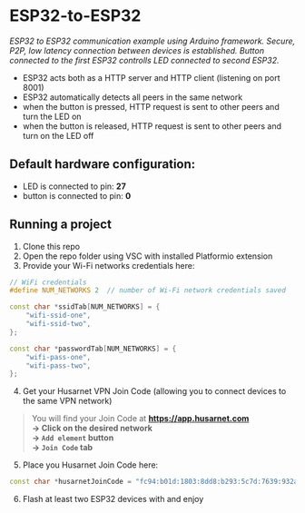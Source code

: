 # ESP32-to-ESP32
*ESP32 to ESP32 communication example using Arduino framework. Secure, P2P, low latency connection between devices is established. Button connected to the first ESP32 controlls LED connected to second ESP32.*

- ESP32 acts both as a HTTP server and HTTP client (listening on port 8001)
- ESP32 automatically detects all peers in the same network
- when the button is pressed, HTTP request is sent to other peers and turn the LED on
- when the button is released, HTTP request is sent to other peers and turn on the LED off

## Default hardware configuration:

- LED is connected to pin: **27**
- button is connected to pin: **0**

## Running a project

1. Clone this repo
2. Open the repo folder using VSC with installed Platformio extension
3. Provide your Wi-Fi networks credentials here:

```cpp
// WiFi credentials
#define NUM_NETWORKS 2  // number of Wi-Fi network credentials saved

const char *ssidTab[NUM_NETWORKS] = {
    "wifi-ssid-one",
    "wifi-ssid-two",
};

const char *passwordTab[NUM_NETWORKS] = {
    "wifi-pass-one",
    "wifi-pass-two",
};
```

4. Get your Husarnet VPN Join Code (allowing you to connect devices to the same VPN network)

> You will find your Join Code at **https://app.husarnet.com  
> -> Click on the desired network  
> -> `Add element` button  
> -> `Join Code` tab** 

5. Place you Husarnet Join Code here:

```cpp
const char *husarnetJoinCode = "fc94:b01d:1803:8dd8:b293:5c7d:7639:932a/xxxxxxxxxxxxxxxxxxxxxx";
```

6. Flash at least two ESP32 devices with and enjoy
